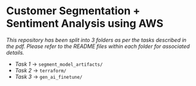 # Customer Segmentation + Sentiment Analysis using AWS

*This repository has been split into 3 folders as per the tasks described in the pdf. Please refer to the README files within each folder for associated details.*

- *Task 1* -> `segment_model_artifacts/`
- *Task 2* -> `terraform/`
- *Task 3* -> `gen_ai_finetune/`

